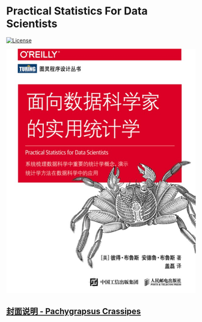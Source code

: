 # Practical Statistics For Data Scientists

[![License](https://img.shields.io/badge/license-Apache%202-4EB1BA.svg)](https://www.apache.org/licenses/LICENSE-2.0.html)

![](_pic/pachygrapsus-crassipes-cover.png)  


## [封面说明 - Pachygrapsus Crassipes ]()
